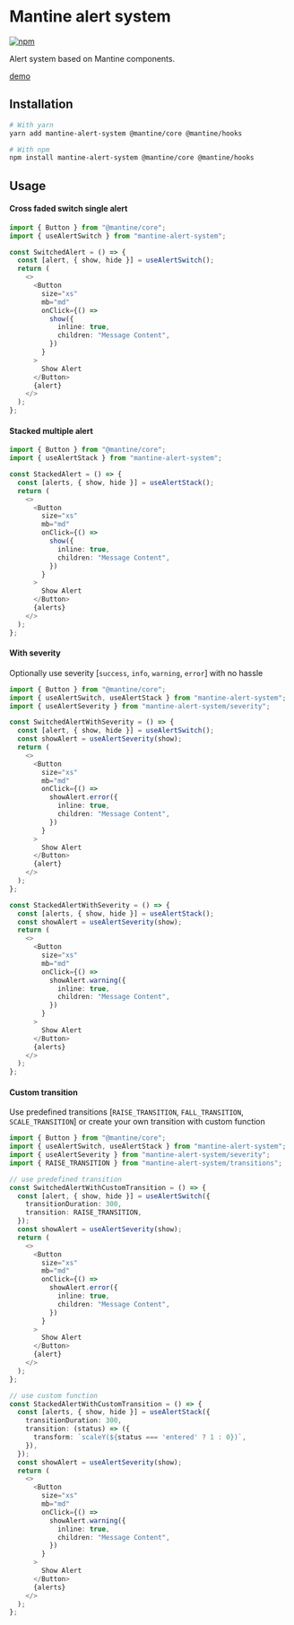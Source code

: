 # Mantine alert system

[![npm](https://img.shields.io/npm/dm/mantine-alert-system
)](https://www.npmjs.com/package/mantine-alert-system)

Alert system based on Mantine components.

[demo](https://mantine-plugins.vercel.app/mantine-alert-system)

## Installation

```bash
# With yarn
yarn add mantine-alert-system @mantine/core @mantine/hooks

# With npm
npm install mantine-alert-system @mantine/core @mantine/hooks
```

## Usage

#### Cross faded switch single alert
```ts
import { Button } from "@mantine/core";
import { useAlertSwitch } from "mantine-alert-system";

const SwitchedAlert = () => {
  const [alert, { show, hide }] = useAlertSwitch();
  return (
    <>
      <Button
        size="xs"
        mb="md"
        onClick={() =>
          show({
            inline: true,
            children: "Message Content",
          })
        }
      >
        Show Alert
      </Button>
      {alert}
    </>
  );
};
```
#### Stacked multiple alert
```ts
import { Button } from "@mantine/core";
import { useAlertStack } from "mantine-alert-system";

const StackedAlert = () => {
  const [alerts, { show, hide }] = useAlertStack();
  return (
    <>
      <Button
        size="xs"
        mb="md"
        onClick={() =>
          show({
            inline: true,
            children: "Message Content",
          })
        }
      >
        Show Alert
      </Button>
      {alerts}
    </>
  );
};
```

#### With severity
Optionally use severity [`success`, `info`, `warning`, `error`] with no hassle

```ts
import { Button } from "@mantine/core";
import { useAlertSwitch, useAlertStack } from "mantine-alert-system";
import { useAlertSeverity } from "mantine-alert-system/severity";

const SwitchedAlertWithSeverity = () => {
  const [alert, { show, hide }] = useAlertSwitch();
  const showAlert = useAlertSeverity(show);
  return (
    <>
      <Button
        size="xs"
        mb="md"
        onClick={() =>
          showAlert.error({
            inline: true,
            children: "Message Content",
          })
        }
      >
        Show Alert
      </Button>
      {alert}
    </>
  );
};

const StackedAlertWithSeverity = () => {
  const [alerts, { show, hide }] = useAlertStack();
  const showAlert = useAlertSeverity(show);
  return (
    <>
      <Button
        size="xs"
        mb="md"
        onClick={() =>
          showAlert.warning({
            inline: true,
            children: "Message Content",
          })
        }
      >
        Show Alert
      </Button>
      {alerts}
    </>
  );
};
```

#### Custom transition

Use predefined transitions [`RAISE_TRANSITION`, `FALL_TRANSITION`, `SCALE_TRANSITION`] or create your own transition with custom function
```ts
import { Button } from "@mantine/core";
import { useAlertSwitch, useAlertStack } from "mantine-alert-system";
import { useAlertSeverity } from "mantine-alert-system/severity";
import { RAISE_TRANSITION } from "mantine-alert-system/transitions";

// use predefined transition
const SwitchedAlertWithCustomTransition = () => {
  const [alert, { show, hide }] = useAlertSwitch({
    transitionDuration: 300,
    transition: RAISE_TRANSITION,
  });
  const showAlert = useAlertSeverity(show);
  return (
    <>
      <Button
        size="xs"
        mb="md"
        onClick={() =>
          showAlert.error({
            inline: true,
            children: "Message Content",
          })
        }
      >
        Show Alert
      </Button>
      {alert}
    </>
  );
};

// use custom function
const StackedAlertWithCustomTransition = () => {
  const [alerts, { show, hide }] = useAlertStack({
    transitionDuration: 300,
    transition: (status) => ({
      transform: `scaleY(${status === 'entered' ? 1 : 0})`,
    }),
  });
  const showAlert = useAlertSeverity(show);
  return (
    <>
      <Button
        size="xs"
        mb="md"
        onClick={() =>
          showAlert.warning({
            inline: true,
            children: "Message Content",
          })
        }
      >
        Show Alert
      </Button>
      {alerts}
    </>
  );
};
```